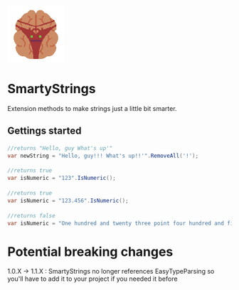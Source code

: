 ![SmartyStrings](https://github.com/Moreault/SmartyStrings/blob/master/smartystrings.png)

# SmartyStrings
Extension methods to make strings just a little bit smarter.

## Gettings started

```c#
//returns "Hello, guy What's up'"
var newString = "Hello, guy!!! What's up!!'".RemoveAll('!');

//returns true
var isNumeric = "123".IsNumeric();

//returns true
var isNumeric = "123.456".IsNumeric();

//returns false
var isNumeric = "One hundred and twenty three point four hundred and fifty six".IsNumeric();
```

# Potential breaking changes

1.0.X -> 1.1.X : SmartyStrings no longer references EasyTypeParsing so you'll have to add it to your project if you needed it before

